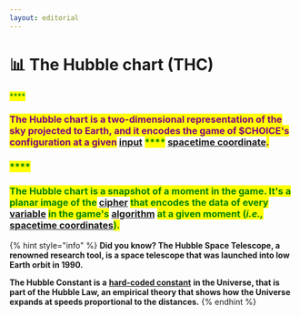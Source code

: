 ```yaml
---
layout: editorial
---
```


# 📊 The Hubble chart (THC)

<mark style="color:green;">****</mark>

### <mark style="color:purple;">**The Hubble chart is a two-dimensional representation of the sky projected to Earth, and it encodes the game of $CHOICE's configuration at a given**</mark> [input](../../../../undefined-1/the-usdchoice-of-computers/algorithms/inputs-and-outputs.md) <mark style="color:green;">****</mark> [spacetime coordinate](../../../../astrophysics/the-usdchoice-of-physics/observational/the-cosmos.md)<mark style="color:purple;">.</mark>

### <mark style="color:green;">****</mark>

### <mark style="color:green;">**The Hubble chart is a snapshot of a moment in the game. It's a planar image of the**</mark> [cipher](../../../../undefined-1/the-usdchoice-of-computers/cryptography/) <mark style="color:green;">**that encodes the data of every**</mark> [variable](../../../../undefined-1/the-usdchoice-of-computers/simulations-and-determinism.md) <mark style="color:green;">**in the game's**</mark> [algorithm](../../../../undefined-1/the-usdchoice-of-computers/algorithms/) <mark style="color:green;">**at a given moment (**</mark>_<mark style="color:green;">**i.e.,**</mark>_ [spacetime coordinates](../../../../astrophysics/the-usdchoice-of-physics/observational/the-cosmos.md)<mark style="color:green;">).</mark>

<mark style="color:green;"></mark>

<mark style="color:green;"></mark>

{% hint style="info" %}
**Did you know? The Hubble Space Telescope, a renowned research tool, is a space telescope that was launched into low Earth orbit in 1990.**&#x20;

**The Hubble Constant is a** [**hard-coded constant**](../../../../astrophysics/the-usdchoice-of-physics/the-fundamental-constants.md) **in the Universe, that is part of the Hubble Law, an empirical theory that shows how the Universe expands at speeds proportional to the distances.**
{% endhint %}

